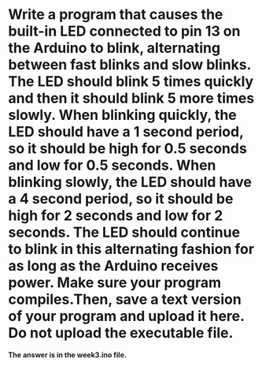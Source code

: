 # Write a program that causes the built-in LED connected to pin 13 on the Arduino to blink, alternating between fast blinks and slow blinks. The LED should blink 5 times quickly and then it should blink 5 more times slowly. When blinking quickly, the LED should have a 1 second period, so it should be high for 0.5 seconds and low for 0.5 seconds. When blinking slowly, the LED should have a 4 second period, so it should be high for 2 seconds and low for 2 seconds. The LED should continue to blink in this alternating fashion for as long as the Arduino receives power. Make sure your program compiles.Then, save a text version of your program and upload it here. Do not upload the executable file.

**The answer is in the week3.ino file.**
